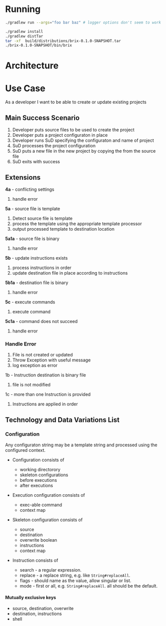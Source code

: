 # Running

```sh
./gradlew run --args="foo bar baz" # logger options don't seem to work
```

```sh
./gradlew install
./gradlew distTar
tar -xf  build/distributions/brix-0.1.0-SNAPSHOT.tar
./brix-0.1.0-SNAPSHOT/bin/brix
```

# Architecture

# Use Case

As a developer I want to be able to create or update existing projects

## Main Success Scenario

1. Developer puts source files to be used to create the project
1. Developer puts a project configuraton in place
1. Developer runs SuD specifying the configuraton and name of project
1. SuD processes the project configuration
1. SuD puts a new file in the new project by copying the from the source file
1. SuD exits with success

## Extensions

**4a** - conflicting settings

1. handle error

**5a** - source file is template

1. Detect source file is template
1. process the template using the appropriate template processor
1. output processed template to destination location

**5a1a** - source file is binary

1. handle error

**5b** - update instructions exists

1. process instructions in order
1. update destination file in place according to instructions

**5b1a** - destination file is binary

1. handle error

**5c** - execute commands

1. execute command

**5c1a** - command does not succeed

1. handle error

### Handle Error

1. File is not created or updated
1. Throw Exception with useful message
1. log exception as error

1b - Instruction destination is binary file

1. file is not modified

1c - more than one Instruction is provided

1. Instructions are applied in order

## Technology and Data Variations List

### Configuration

Any configuraton string may be a template string and processed using the configured context.

* Configuration consists of
  * working directorory
  * skeleton configurations
  * before executions
  * after executions

* Execution configuration consists of
  * exec-able command
  * context map

* Skeleton configuration consists of
  * source
  * destination
  * overwrite boolean
  * instructions
  * context map

* Instruction consists of
  * search - a regular expression.
  * replace - a replace string, e.g. like `String#replaceAll`.
  * flags - should name as the value, allow singular or list.
  * mode - first or all, e.g. `String#replaceAll`. all should be the default.

#### Mutually exclusive keys

* source, destination, overwrite
* destination, instructions
* shell
